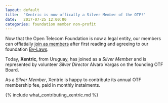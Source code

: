 ```yaml
---
layout: default
title:  "Xentric is now offically a Silver Member of the OTF!"
date:   2017-07-25 12:00:00
categories: foundation member non-profit
---
```


Now that the Open Telecom Foundation is now a legal entity, our members can offiatially [join as members](/new_member_join.html) after first reading and agreeing to our foundation [By-Laws](/bylaws.html).

Today, **Xentric**, from Uruguay, has joined as a _Silver Member_ and is represented by volunteer _Silver Director_ Alvaro Vargas on the founding OTF Board. 

As a _Silver Member_, Xentric is happy to contribute its annual OTF membership fee, paid in monthly instalments. 

{% include what_contributing_xentric.md %}
